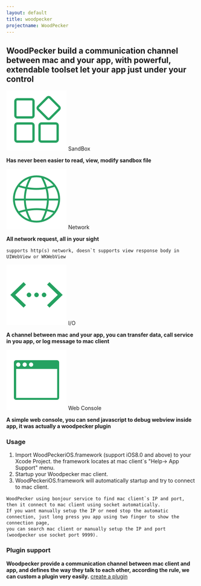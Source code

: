 ```yaml
---
layout: default
title: woodpecker
projectname: WoodPecker
---
```


## WoodPecker build a communication channel between mac and your app, with powerful, extendable toolset let your app just under your control



<div class="index-section">
	<img src="/assets/img/tool_sandbox.png"/> <span>SandBox</span>
</div>

**Has never been easier to read, view, modify sandbox file**

<div class="index-section">
	<img src="/assets/img/tool_network.png"/> <span>Network</span>
</div>

**All network request, all in your sight**
```
supports http(s) network, doesn`t supports view response body in UIWebView or WKWebView
```

<div class="index-section">
	<img src="/assets/img/tool_io.png"/> <span>I/O</span>
</div>
	
**A channel between mac and your app, you can transfer data, call service in you app, or log message to mac client**

<div class="index-section">
	<img src="/assets/img/tool_webconsole.png"/> <span>Web Console</span>
</div>

**A simple web console, you can send javascript to debug webview inside app, it was actually a woodpecker plugin**

<h3 class="index-h3">Usage</h3>

1. Import WoodPeckeriOS.framework (support iOS8.0 and above) to your Xcode Project.  the framework locates at mac client`s "Help-> App Support" menu.
2. Startup your Woodpecker mac client.
3. WoodPeckeriOS.framework will automatically startup and try to connect to mac client. 

```
WoodPecker using bonjour service to find mac client`s IP and port, then it connect to mac client using socket automatically.
If you want manually setup the IP or need stop the automatic connection, just long press you app using two finger to show the connection page,
you can search mac client or manually setup the IP and port (woodpecker use socket port 9999).
```

<h3 class="index-h3">Plugin support</h3>

**Woodpecker provide a communication channel between mac client and app, and defines the way they talk to each other, according the rule, we can custom a plugin very easily.**
[create a plugin](/developer.html)
<br/>
<br/>










